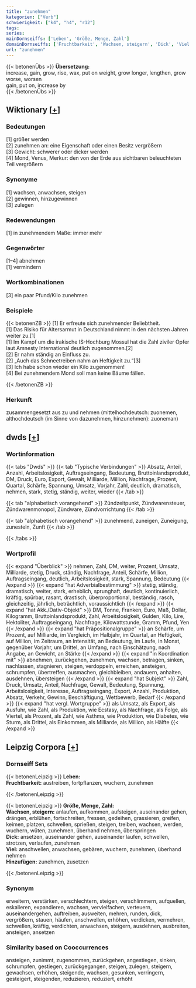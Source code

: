 ```yaml
---
title: "zunehmen"
kategorien: ["Verb"]
schwierigkeit: ["k4", "h4", "r12"]
tags:
series:
mainDornseiffs: ['Leben', 'Größe, Menge, Zahl']
domainDornseiffs: ['Fruchtbarkeit', 'Wachsen, steigern', 'Dick', 'Viel', 'Hinzufügen']
url: "zunehmen"
---
```


{{< betonenÜbs >}}
**Übersetzung:**  
increase, gain, grow, rise, wax, put on  weight, grow  longer, lengthen, grow  worse, worsen  
gain, put on, increase by  
{{< /betonenÜbs >}}

## Wiktionary [[+](https://de.wiktionary.org/wiki/zunehmen)]

### Bedeutungen
[1] größer werden  
[2] zunehmen an: eine Eigenschaft oder einen Besitz vergrößern  
[3] Gewicht: schwerer oder dicker werden  
[4] Mond, Venus, Merkur: den von der Erde aus sichtbaren beleuchteten Teil vergrößern  

### Synonyme
[1] wachsen, anwachsen, steigen  
[2] gewinnen, hinzugewinnen  
[3] zulegen  

### Redewendungen
[1] in zunehmendem Maße: immer mehr  

### Gegenwörter
[1–4] abnehmen  
[1] vermindern  

### Wortkombinationen
[3] ein paar Pfund/Kilo zunehmen  

### Beispiele
{{< betonenZB >}}
[1] Er erfreute sich zunehmender Beliebtheit.  
[1] Das Risiko für Altersarmut in Deutschland nimmt in den nächsten Jahren weiter zu.[1]  
[1] Im Kampf um die irakische IS-Hochburg Mossul hat die Zahl ziviler Opfer laut Amnesty International deutlich zugenommen.[2]  
[2] Er nahm ständig an Einfluss zu.  
[2] „Auch das Schneetreiben nahm an Heftigkeit zu.“[3]  
[3] Ich habe schon wieder ein Kilo zugenommen!  
[4] Bei zunehmendem Mond soll man keine Bäume fällen.  

{{< /betonenZB >}}
### Herkunft
zusammengesetzt aus zu und nehmen (mittelhochdeutsch: zuonemen, althochdeutsch (im Sinne von dazunehmen, hinzunehmen): zuoneman)  



## dwds [[+](https://www.dwds.de/wb/zunehmen)]

### Wortinformation
{{< tabs "Dwds" >}}
{{< tab "Typische Verbindungen" >}}
Absatz, Anteil, Anzahl, Arbeitslosigkeit, Auftragseingang, Bedeutung, Bruttoinlandsprodukt, DM, Druck, Euro, Export, Gewalt, Milliarde, Million, Nachfrage, Prozent, Quartal, Schärfe, Spannung, Umsatz, Vorjahr, Zahl, deutlich, dramatisch, nehmen, stark, stetig, ständig, weiter, wieder
{{< /tab >}}

{{< tab "alphabetisch vorangehend" >}}
Zündzeitpunkt, Zündwarensteuer, Zündwarenmonopol, Zündware, Zündvorrichtung
{{< /tab >}}

{{< tab "alphabetisch vorangehend" >}}
zunehmend, zuneigen, Zuneigung, zunesteln, Zunft
{{< /tab >}}

{{< /tabs >}}

### Wortprofil
{{< expand "Überblick" >}} nehmen, Zahl, DM, weiter, Prozent, Umsatz, Milliarde, stetig, Druck, ständig, Nachfrage, Anteil, Schärfe, Million, Auftragseingang, deutlich, Arbeitslosigkeit, stark, Spannung, Bedeutung {{< /expand >}}
{{< expand "hat Adverbialbestimmung" >}} stetig, ständig, dramatisch, weiter, stark, erheblich, sprunghaft, deutlich, kontinuierlich, kräftig, spürbar, rasant, drastisch, überproportional, beständig, rasch, gleichzeitig, jährlich, beträchtlich, voraussichtlich {{< /expand >}}
{{< expand "hat Akk./Dativ-Objekt" >}} DM, Tonne, Franken, Euro, Maß, Dollar, Kilogramm, Bruttoinlandsprodukt, Zahl, Arbeitslosigkeit, Gulden, Kilo, Lire, Hektoliter, Auftragseingang, Nachfrage, Kilowattstunde, Gramm, Pfund, Yen {{< /expand >}}
{{< expand "hat Präpositionalgruppe" >}} an Schärfe, um Prozent, auf Milliarde, im Vergleich, im Halbjahr, im Quartal, an Heftigkeit, auf Million, im Zeitraum, an Intensität, an Bedeutung, im Laufe, in Monat, gegenüber Vorjahr, um Drittel, an Umfang, nach Einschätzung, nach Angabe, an Gewicht, an Stärke {{< /expand >}}
{{< expand "in Koordination mit" >}} abnehmen, zurückgehen, zunehmen, wachsen, betragen, sinken, nachlassen, stagnieren, steigen, verdoppeln, erreichen, ansteigen, schrumpfen, übertreffen, ausmachen, gleichbleiben, andauern, anhalten, ausdehnen, übersteigen {{< /expand >}}
{{< expand "hat Subjekt" >}} Zahl, Druck, Umsatz, Anteil, Nachfrage, Gewalt, Bedeutung, Spannung, Arbeitslosigkeit, Interesse, Auftragseingang, Export, Anzahl, Produktion, Absatz, Verkehr, Gewinn, Beschäftigung, Wettbewerb, Bedarf {{< /expand >}}
{{< expand "hat vergl. Wortgruppe" >}} als Umsatz, als Export, als Ausfuhr, wie Zahl, als Produktion, wie Ecstasy, als Nachfrage, als Folge, als Viertel, als Prozent, als Zahl, wie Asthma, wie Produktion, wie Diabetes, wie Sturm, als Drittel, als Einkommen, als Milliarde, als Million, als Hälfte {{< /expand >}}

## Leipzig Corpora [[+](https://corpora.uni-leipzig.de/en/res?word=zunehmen&corpusId=deu_newscrawl-public_2018)]

### Dornseiff Sets
{{< betonenLeipzig >}}
**Leben:**  
**Fruchtbarkeit:** austreiben, fortpflanzen, wuchern, zunehmen  

{{< /betonenLeipzig >}}


{{< betonenLeipzig >}}
**Größe, Menge, Zahl:**  
**Wachsen, steigern:** anlaufen, aufkommen, aufsteigen, auseinander gehen, drängen, erblühen, fortschreiten, fressen, gedeihen, grassieren, greifen, keimen, platzen, schwellen, sprießen, steigen, treiben, wachsen, werden, wuchern, wüten, zunehmen, überhand nehmen, überspringen  
**Dick:** ansetzen, auseinander gehen, auseinander laufen, schwellen, strotzen, verlaufen, zunehmen  
**Viel:** anschwellen, anwachsen, gebären, wuchern, zunehmen, überhand nehmen  
**Hinzufügen:** zunehmen, zusetzen  

{{< /betonenLeipzig >}}

### Synonym
erweitern, verstärken, verschlechtern, steigen, verschlimmern, aufquellen, eskalieren, expandieren, wachsen, vervielfachen, verteuern, auseinandergehen, auftreiben, ausweiten, mehren, runden, dick, vergrößern, stauen, häufen, anschwellen, erhöhen, verdicken, vermehren, schwellen, kräftig, verdichten, anwachsen, steigern, ausdehnen, ausbreiten, ansteigen, ansetzen


### Similarity based on Cooccurrences
ansteigen, zunimmt, zugenommen, zurückgehen, angestiegen, sinken, schrumpfen, gestiegen, zurückgegangen, steigen, zulegen, steigern, gewachsen, erhöhen, steigende, wachsen, gesunken, verringern, gesteigert, steigenden, reduzieren, reduziert, erhöht

